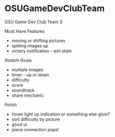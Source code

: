 # OSUGameDevClubTeam
OSU Game Dev Club Team 3

Must Have Features
- moving or shifting pictures
- spliting images up
- victory notification - win state

Stretch Goals
- multiple images
- timer - up or down
- difficulty
- score
- soundtrack
- share mechanic

Polish
- hover light up indication or something else glow?
- sort difficulty by picture
- good ui
- piece connection pops!
